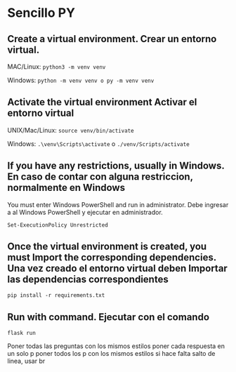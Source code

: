 # Sencillo PY

## Create a virtual environment. Crear un entorno virtual.

MAC/Linux: `python3 -m venv venv`

Windows: `python -m venv venv o py -m venv venv`

## Activate the virtual environment Activar el entorno virtual

UNIX/Mac/Linux: `source venv/bin/activate`

Windows: `.\venv\Scripts\activate` o `./venv/Scripts/activate`

## If you have any restrictions, usually in Windows. En caso de contar con alguna restriccion, normalmente en Windows

You must enter Windows PowerShell and run in administrator. Debe ingresar a al Windows PowerShell y ejecutar en administrador.

`Set-ExecutionPolicy Unrestricted`

## Once the virtual environment is created, you must Import the corresponding dependencies. Una vez creado el entorno virtual deben Importar las dependencias correspondientes 

`pip install -r requirements.txt`

## Run with command. Ejecutar con el comando

`flask run`


Poner todas las preguntas con los mismos estilos
poner cada respuesta en un solo p
poner todos los p con los mismos estilos
si hace falta salto de linea, usar br
